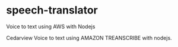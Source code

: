 # speech-translator
Voice to text using AWS with Nodejs



Cedarview Voice to text using AMAZON TREANSCRIBE with nodejs.

